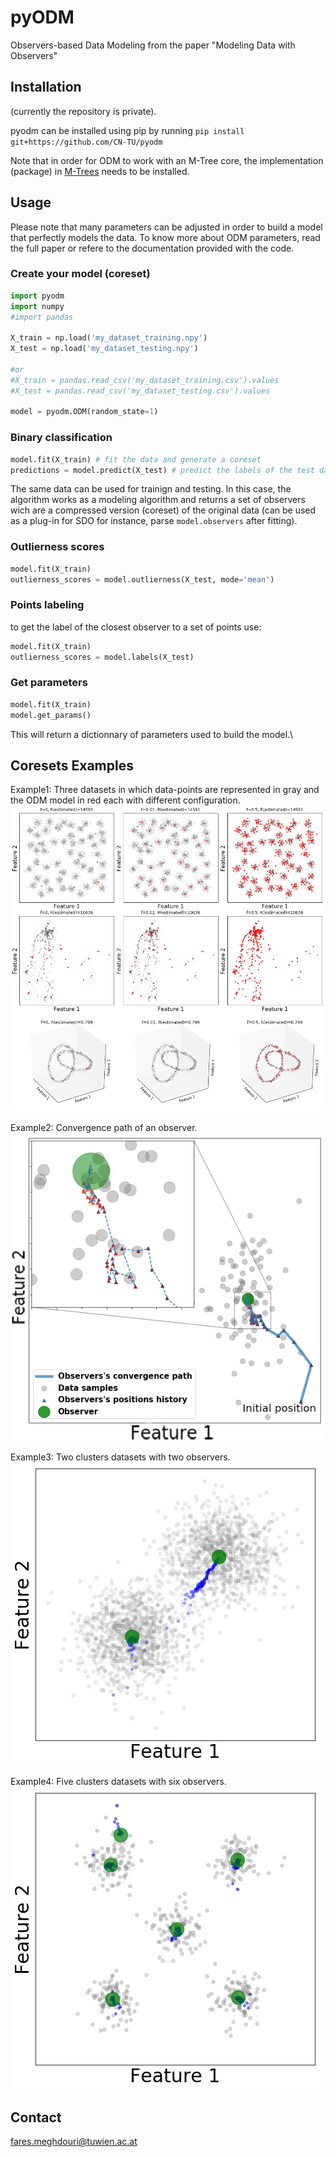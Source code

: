 # pyODM
Observers-based Data Modeling from the paper "Modeling Data with Observers"

## Installation
(currently the repository is private).

pyodm can be installed using pip by running
```pip install git+https://github.com/CN-TU/pyodm```

Note that in order for ODM to work with an M-Tree core, the implementation (package) in [M-Trees](https://github.com/CN-TU/mtree) needs to be installed.

## Usage
Please note that many parameters can be adjusted in order to build a model that perfectly models the data. To know more about ODM parameters, read the full paper or refere to the documentation provided with the code.

### Create your model (coreset)
```python
import pyodm
import numpy
#import pandas

X_train = np.load('my_dataset_training.npy')
X_test = np.load('my_dataset_testing.npy')

#or
#X_train = pandas.read_csv('my_dataset_training.csv').values
#X_test = pandas.read_csv('my_dataset_testing.csv').values

model = pyodm.ODM(random_state=1)
```

### Binary classification
```python
model.fit(X_train) # fit the data and generate a coreset
predictions = model.predict(X_test) # predict the labels of the test data absed on the outlierness score
```
The same data can be used for trainign and testing. In this case, the algorithm works as a modeling algorithm and returns a set of observers wich are a compressed version (coreset) of the original data (can be used as a plug-in for SDO for instance, parse `model.observers` after fitting).


### Outlierness scores
```python
model.fit(X_train)
outlierness_scores = model.outlierness(X_test, mode='mean')
```

### Points labeling

to get the label of the closest observer to a set of points use:
```python
model.fit(X_train)
outlierness_scores = model.labels(X_test)
```

### Get parameters
```python
model.fit(X_train)
model.get_params()
```

This will return a dictionnary of parameters used to build the model.\

## Coresets Examples
Example1: Three datasets in which data-points are represented in gray and the ODM model in red each with different configuration.
![Three datasets in which data-points are represented in gray and the ODM model in red each with different configuration.](/experiements/arti.png)

Example2: Convergence path of an observer.
![Convergence path of an observer.](/experiements/track0.png)

Example3: Two clusters datasets with two observers.
![Two clusters datasets with two observers.](/experiements/track1.png)

Example4: Five clusters datasets with six observers.
![Five clusters datasets with six observers.](/experiements/track2.png)

## Contact
fares.meghdouri@tuwien.ac.at
